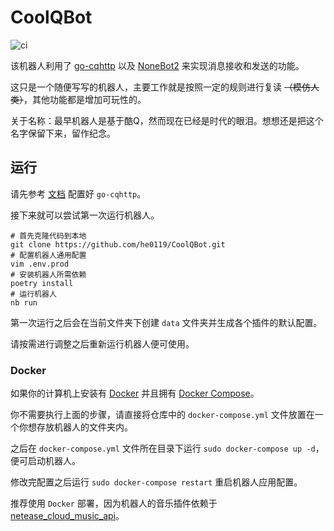 # CoolQBot

![ci](https://github.com/he0119/CoolQBot/workflows/ci/badge.svg)

该机器人利用了
[go-cqhttp](https://github.com/Mrs4s/go-cqhttp)
以及
[NoneBot2](https://github.com/nonebot/nonebot2)
来实现消息接收和发送的功能。

这只是一个随便写写的机器人，主要工作就是按照一定的规则进行复读 ~~（模仿人类）~~，其他功能都是增加可玩性的。

关于名称：最早机器人是基于酷Q，然而现在已经是时代的眼泪。想想还是把这个名字保留下来，留作纪念。

## 运行

请先参考 [文档](https://v2.nonebot.dev/guide/getting-started.html#%E9%85%8D%E7%BD%AE-qq-%E5%8D%8F%E8%AE%AE%E7%AB%AF) 配置好 `go-cqhttp`。

接下来就可以尝试第一次运行机器人。

```shell
# 首先克隆代码到本地
git clone https://github.com/he0119/CoolQBot.git
# 配置机器人通用配置
vim .env.prod
# 安装机器人所需依赖
poetry install
# 运行机器人
nb run
```

第一次运行之后会在当前文件夹下创建 `data` 文件夹并生成各个插件的默认配置。

请按需进行调整之后重新运行机器人便可使用。

### Docker

如果你的计算机上安装有 [Docker](https://www.docker.com/get-started) 并且拥有 [Docker Compose](https://docs.docker.com/compose/install/)。

你不需要执行上面的步骤，请直接将仓库中的 `docker-compose.yml` 文件放置在一个你想存放机器人的文件夹内。

之后在 `docker-compose.yml` 文件所在目录下运行 `sudo docker-compose up -d`，便可启动机器人。

修改完配置之后运行 `sudo docker-compose restart` 重启机器人应用配置。

推荐使用 `Docker` 部署，因为机器人的音乐插件依赖于 [netease_cloud_music_api](https://github.com/Binaryify/NeteaseCloudMusicApi)。
